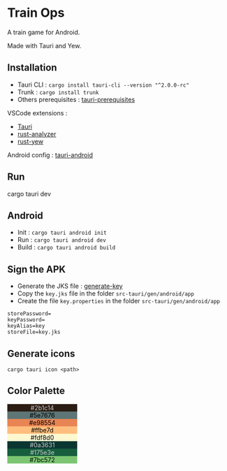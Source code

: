 # Train Ops

A train game for Android.

Made with Tauri and Yew.

## Installation 

* Tauri CLI : `cargo install tauri-cli --version "^2.0.0-rc"`
* Trunk : `cargo install trunk` 
* Others prerequisites : [tauri-prerequisites](https://tauri.app/v1/guides/getting-started/prerequisites/)

VSCode extensions : 
 
* [Tauri](https://marketplace.visualstudio.com/items?itemName=tauri-apps.tauri-vscode) 
* [rust-analyzer](https://marketplace.visualstudio.com/items?itemName=rust-lang.rust-analyzer)
* [rust-yew](https://marketplace.visualstudio.com/items?itemName=TechTheAwesome.rust-yew) 

Android config : [tauri-android](https://v2.tauri.app/start/prerequisites/#android)

## Run 

cargo tauri dev

## Android 

* Init : `cargo tauri android init`
* Run : `cargo tauri android dev`
* Build : `cargo tauri android build`

## Sign the APK

* Generate the JKS file : [generate-key](https://developer.android.com/studio/publish/app-signing?hl=fr#generate-key)
* Copy the `key.jks` file in the folder `src-tauri/gen/android/app`
* Create the file `key.properties` in the folder `src-tauri/gen/android/app`
```
storePassword=
keyPassword=
keyAlias=key
storeFile=key.jks
```

## Generate icons 
`cargo tauri icon <path>` 

## Color Palette 

<div style="display:flex; flex-direction:column; width:10rem; color:black; border-radius:5px; text-align:center">
    <div style="background:#2b1c14;color:#ccc">#2b1c14</div>
    <div style="background:#5e7676">#5e7676</div>
    <div style="background:#e98554;">#e98554</div>
    <div style="background:#ffbe7d;">#ffbe7d</div>
    <div style="background:#fdf8d0;">#fdf8d0</div>
    <div style="background:#0a3631;color:#ccc">#0a3631</div>
    <div style="background:#175e3e;color:#ccc">#175e3e</div>
    <div style="background:#7bc572;">#7bc572</div>
</div>